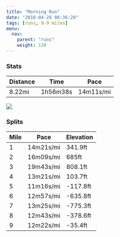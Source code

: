 ```yaml
---
title: "Morning Run"
date: "2018-04-29 08:36:28"
tags: [runs, 8-9 miles]
menu:
  nav:
    parent: "runs"
    weight: 130
---
```


### Stats

| Distance | Time | Pace |
|----------|------|------|
|8.22mi|1h56m38s|14m11s/mi|

<img src='https://maps.googleapis.com/maps/api/staticmap?maptype=roadmap&path=enc:iip_G_lsuCvDtCiEpXxDnER|KoD`RbA~@fBhP|ATfAwFfFfAbCnC~@bRbHn@lTiNtMqNfEiArAoM~O_HpExAlNeSrG{Sc@wDhMeb@zFkZjDkF`ByOrC_BpCnA`E}EhBwNuA~NqErEyCaAqC`By@tMoDtEwGlZ}JfVaCnKn@`Bg@zB_JrVqMpQ}AL}AiCwO`HgAjNiEpAwKvL{^jMyBuS{GmD}AjFiBGkAaPuAmApAsB~CcZuEyElEaY}DcC&key=AIzaSyC1MId7bFpkLXNAaYhBSTb8jLyiSqzbDtM&size=800x800&markers=color:yellow|label:S|42.03173,24.68048&markers=color:green|label:F|42.031780000000005,24.680469999999996'>

### Splits

| Mile | Pace | Elevation |
|------|------|-----------|
|1|14m21s/mi|341.9ft|
|2|16m09s/mi|685ft|
|3|19m43s/mi|808.1ft|
|4|13m21s/mi|103.7ft|
|5|11m16s/mi|-117.8ft|
|6|12m57s/mi|-635.8ft|
|7|13m25s/mi|-775.3ft|
|8|12m43s/mi|-378.6ft|
|9|12m22s/mi|-35.4ft|
